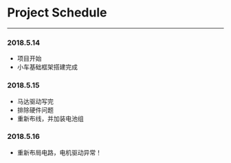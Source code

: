 # Project Schedule
---

### 2018.5.14
- 项目开始
- 小车基础框架搭建完成
### 2018.5.15
- 马达驱动写完
- 排除硬件问题
- 重新布线，并加装电池组
### 2018.5.16
- 重新布局电路，电机驱动异常！
